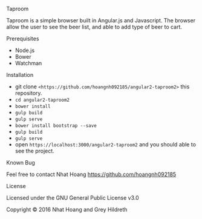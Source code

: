 Taproom

Taproom is a simple browser built in Angular.js and Javascript. The browser allow the user to see the beer list, and able to add type of beer to cart. 

Prerequisites
- Node.js
- Bower 
- Watchman

Installation 
- git clone `<https://github.com/hoangnh092185/angular2-taproom2>` this repository.
- `cd angular2-taproom2`
- `bower install`
- `gulp build`
- `gulp serve`
- `bower install bootstrap --save`
- `gulp build`
- `gulp serve`
- open `https://localhost:3000/angular2-taproom2` and you should able to see the project.

Known Bug

Feel free to contact Nhat Hoang <https://github.com/hoangnh092185>

License

Licensed under the GNU General Public License v3.0

Copyright © 2016 Nhat Hoang and Grey Hildreth
